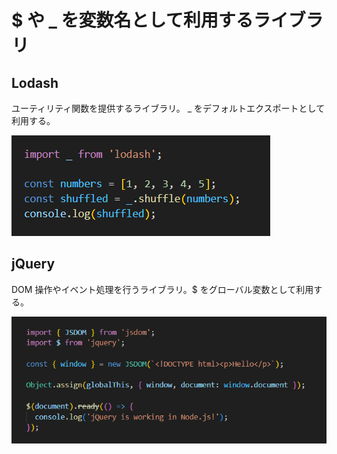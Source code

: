 # $ や \_ を変数名として利用するライブラリ

## Lodash

ユーティリティ関数を提供するライブラリ。
\_ をデフォルトエクスポートとして利用する。

![Alt text](image-1.png)

## jQuery

DOM 操作やイベント処理を行うライブラリ。$ をグローバル変数として利用する。

![Alt text](image-2.png)
